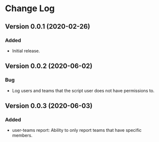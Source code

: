 # Change Log

## Version 0.0.1 (2020-02-26)
### Added
- Initial release.

## Version 0.0.2 (2020-06-02)
### Bug
- Log users and teams that the script user does not have permissions to.

## Version 0.0.3 (2020-06-03)
### Added
- user-teams report: Ability to only report teams that have specific members.
